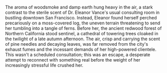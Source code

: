 The aroma of woodsmoke and damp earth hung heavy in the air, a stark contrast to the sterile scent of Dr. Eleanor Vance's usual consulting room in bustling downtown San Francisco.  Instead, Eleanor found herself perched precariously on a moss-covered log, the uneven terrain threatening to send her tumbling into a tangle of ferns.  Before her, the ancient redwood forest of Northern California stood sentinel, a cathedral of towering trees cloaked in the twilight of a late autumn afternoon.  The air, crisp and carrying the scent of pine needles and decaying leaves, was far removed from the city's exhaust fumes and the incessant demands of her high-powered clientele. This wasn't a scheduled consultation; this was an escape, a desperate attempt to reconnect with something real before the weight of her increasingly stressful life crushed her.
